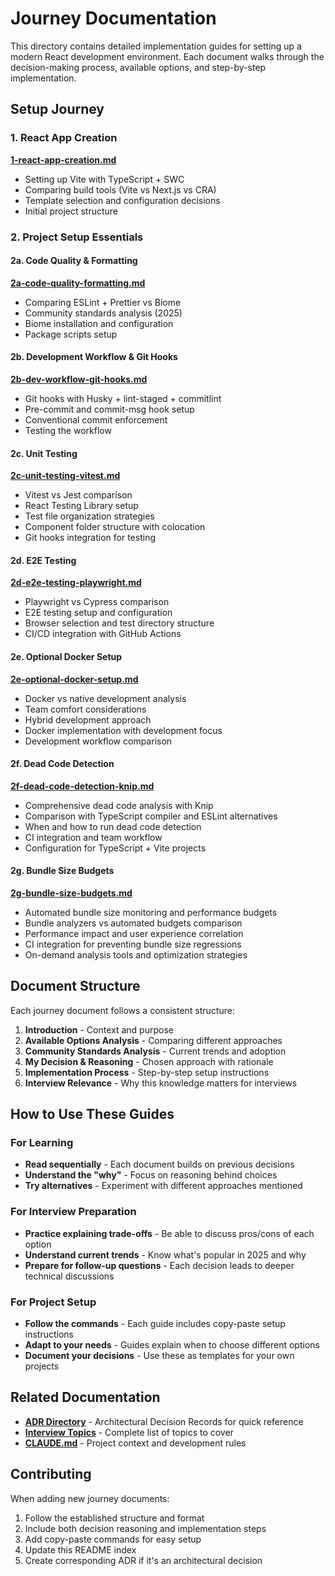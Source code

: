 # Journey Documentation

This directory contains detailed implementation guides for setting up a modern React development environment. Each document walks through the decision-making process, available options, and step-by-step implementation.

## Setup Journey

### 1. React App Creation
**[1-react-app-creation.md](1-react-app-creation.md)**
- Setting up Vite with TypeScript + SWC
- Comparing build tools (Vite vs Next.js vs CRA)
- Template selection and configuration decisions
- Initial project structure

### 2. Project Setup Essentials

#### 2a. Code Quality & Formatting
**[2a-code-quality-formatting.md](2a-code-quality-formatting.md)**
- Comparing ESLint + Prettier vs Biome
- Community standards analysis (2025)
- Biome installation and configuration
- Package scripts setup

#### 2b. Development Workflow & Git Hooks
**[2b-dev-workflow-git-hooks.md](2b-dev-workflow-git-hooks.md)**
- Git hooks with Husky + lint-staged + commitlint
- Pre-commit and commit-msg hook setup
- Conventional commit enforcement
- Testing the workflow

#### 2c. Unit Testing
**[2c-unit-testing-vitest.md](2c-unit-testing-vitest.md)**
- Vitest vs Jest comparison
- React Testing Library setup
- Test file organization strategies
- Component folder structure with colocation
- Git hooks integration for testing

#### 2d. E2E Testing
**[2d-e2e-testing-playwright.md](2d-e2e-testing-playwright.md)**
- Playwright vs Cypress comparison
- E2E testing setup and configuration
- Browser selection and test directory structure
- CI/CD integration with GitHub Actions

#### 2e. Optional Docker Setup
**[2e-optional-docker-setup.md](2e-optional-docker-setup.md)**
- Docker vs native development analysis
- Team comfort considerations
- Hybrid development approach
- Docker implementation with development focus
- Development workflow comparison

#### 2f. Dead Code Detection
**[2f-dead-code-detection-knip.md](2f-dead-code-detection-knip.md)**
- Comprehensive dead code analysis with Knip
- Comparison with TypeScript compiler and ESLint alternatives
- When and how to run dead code detection
- CI integration and team workflow
- Configuration for TypeScript + Vite projects

#### 2g. Bundle Size Budgets
**[2g-bundle-size-budgets.md](2g-bundle-size-budgets.md)**
- Automated bundle size monitoring and performance budgets
- Bundle analyzers vs automated budgets comparison
- Performance impact and user experience correlation
- CI integration for preventing bundle size regressions
- On-demand analysis tools and optimization strategies

## Document Structure

Each journey document follows a consistent structure:

1. **Introduction** - Context and purpose
2. **Available Options Analysis** - Comparing different approaches
3. **Community Standards Analysis** - Current trends and adoption
4. **My Decision & Reasoning** - Chosen approach with rationale
5. **Implementation Process** - Step-by-step setup instructions
6. **Interview Relevance** - Why this knowledge matters for interviews

## How to Use These Guides

### For Learning
- **Read sequentially** - Each document builds on previous decisions
- **Understand the "why"** - Focus on reasoning behind choices
- **Try alternatives** - Experiment with different approaches mentioned

### For Interview Preparation
- **Practice explaining trade-offs** - Be able to discuss pros/cons of each option
- **Understand current trends** - Know what's popular in 2025 and why
- **Prepare for follow-up questions** - Each decision leads to deeper technical discussions

### For Project Setup
- **Follow the commands** - Each guide includes copy-paste setup instructions
- **Adapt to your needs** - Guides explain when to choose different options
- **Document your decisions** - Use these as templates for your own projects

## Related Documentation

- **[ADR Directory](../adr/README.md)** - Architectural Decision Records for quick reference
- **[Interview Topics](../interview-topics.md)** - Complete list of topics to cover
- **[CLAUDE.md](../CLAUDE.md)** - Project context and development rules

## Contributing

When adding new journey documents:
1. Follow the established structure and format
2. Include both decision reasoning and implementation steps
3. Add copy-paste commands for easy setup
4. Update this README index
5. Create corresponding ADR if it's an architectural decision